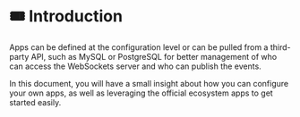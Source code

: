 # 🎟 Introduction

Apps can be defined at the configuration level or can be pulled from a third-party API, such as MySQL or PostgreSQL for better management of who can access the WebSockets server and who can publish the events.

In this document, you will have a small insight about how you can configure your own apps, as well as leveraging the official ecosystem apps to get started easily.

